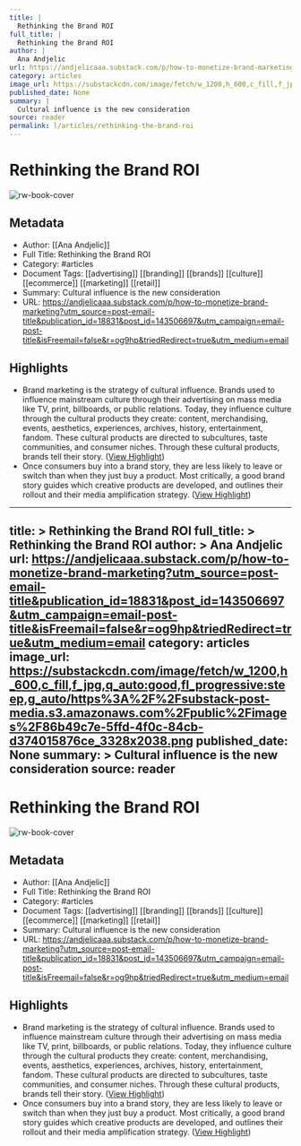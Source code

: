 ```yaml
---
title: |
  Rethinking the Brand ROI
full_title: |
  Rethinking the Brand ROI
author: |
  Ana Andjelic
url: https://andjelicaaa.substack.com/p/how-to-monetize-brand-marketing?utm_source=post-email-title&publication_id=18831&post_id=143506697&utm_campaign=email-post-title&isFreemail=false&r=og9hp&triedRedirect=true&utm_medium=email
category: articles
image_url: https://substackcdn.com/image/fetch/w_1200,h_600,c_fill,f_jpg,q_auto:good,fl_progressive:steep,g_auto/https%3A%2F%2Fsubstack-post-media.s3.amazonaws.com%2Fpublic%2Fimages%2F86b49c7e-5ffd-4f0c-84cb-d374015876ce_3328x2038.png
published_date: None
summary: |
  Cultural influence is the new consideration
source: reader
permalink: l/articles/rethinking-the-brand-roi
---
```

# Rethinking the Brand ROI

![rw-book-cover](https://substackcdn.com/image/fetch/w_1200,h_600,c_fill,f_jpg,q_auto:good,fl_progressive:steep,g_auto/https%3A%2F%2Fsubstack-post-media.s3.amazonaws.com%2Fpublic%2Fimages%2F86b49c7e-5ffd-4f0c-84cb-d374015876ce_3328x2038.png)

## Metadata
- Author: [[Ana Andjelic]]
- Full Title: Rethinking the Brand ROI
- Category: #articles
- Document Tags: [[advertising]] [[branding]] [[brands]] [[culture]] [[ecommerce]] [[marketing]] [[retail]] 
- Summary: Cultural influence is the new consideration
- URL: https://andjelicaaa.substack.com/p/how-to-monetize-brand-marketing?utm_source=post-email-title&publication_id=18831&post_id=143506697&utm_campaign=email-post-title&isFreemail=false&r=og9hp&triedRedirect=true&utm_medium=email

## Highlights
- Brand marketing is the strategy of cultural influence. Brands used to influence mainstream culture through their advertising on mass media like TV, print, billboards, or public relations. Today, they influence culture through the cultural products they create: content, merchandising, events, aesthetics, experiences, archives, history, entertainment, fandom. These cultural products are directed to subcultures, taste communities, and consumer niches. Through these cultural products, brands tell their story. ([View Highlight](https://read.readwise.io/read/01j1yckrtve51z3ntws8hqete1))
- Once consumers buy into a brand story, they are less likely to leave or switch than when they just buy a product. Most critically, a good brand story guides which creative products are developed, and outlines their rollout and their media amplification strategy. ([View Highlight](https://read.readwise.io/read/01j1ycr49dxwgfbyn3ryqtb2e1))


---
title: >
  Rethinking the Brand ROI
full_title: >
  Rethinking the Brand ROI
author: >
  Ana Andjelic
url: https://andjelicaaa.substack.com/p/how-to-monetize-brand-marketing?utm_source=post-email-title&publication_id=18831&post_id=143506697&utm_campaign=email-post-title&isFreemail=false&r=og9hp&triedRedirect=true&utm_medium=email
category: articles
image_url: https://substackcdn.com/image/fetch/w_1200,h_600,c_fill,f_jpg,q_auto:good,fl_progressive:steep,g_auto/https%3A%2F%2Fsubstack-post-media.s3.amazonaws.com%2Fpublic%2Fimages%2F86b49c7e-5ffd-4f0c-84cb-d374015876ce_3328x2038.png
published_date: None
summary: >
  Cultural influence is the new consideration
source: reader
---
# Rethinking the Brand ROI

![rw-book-cover](https://substackcdn.com/image/fetch/w_1200,h_600,c_fill,f_jpg,q_auto:good,fl_progressive:steep,g_auto/https%3A%2F%2Fsubstack-post-media.s3.amazonaws.com%2Fpublic%2Fimages%2F86b49c7e-5ffd-4f0c-84cb-d374015876ce_3328x2038.png)

## Metadata
- Author: [[Ana Andjelic]]
- Full Title: Rethinking the Brand ROI
- Category: #articles
- Document Tags: [[advertising]] [[branding]] [[brands]] [[culture]] [[ecommerce]] [[marketing]] [[retail]] 
- Summary: Cultural influence is the new consideration
- URL: https://andjelicaaa.substack.com/p/how-to-monetize-brand-marketing?utm_source=post-email-title&publication_id=18831&post_id=143506697&utm_campaign=email-post-title&isFreemail=false&r=og9hp&triedRedirect=true&utm_medium=email

## Highlights
- Brand marketing is the strategy of cultural influence. Brands used to influence mainstream culture through their advertising on mass media like TV, print, billboards, or public relations. Today, they influence culture through the cultural products they create: content, merchandising, events, aesthetics, experiences, archives, history, entertainment, fandom. These cultural products are directed to subcultures, taste communities, and consumer niches. Through these cultural products, brands tell their story. ([View Highlight](https://read.readwise.io/read/01j1yckrtve51z3ntws8hqete1))
- Once consumers buy into a brand story, they are less likely to leave or switch than when they just buy a product. Most critically, a good brand story guides which creative products are developed, and outlines their rollout and their media amplification strategy. ([View Highlight](https://read.readwise.io/read/01j1ycr49dxwgfbyn3ryqtb2e1))


